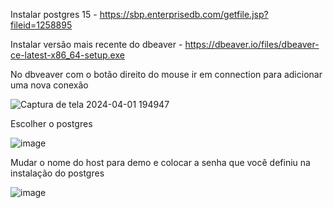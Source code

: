 Instalar postgres 15 - https://sbp.enterprisedb.com/getfile.jsp?fileid=1258895

Instalar versão mais recente do dbeaver - https://dbeaver.io/files/dbeaver-ce-latest-x86_64-setup.exe

No dbveaver com o botão direito do mouse ir em connection para adicionar uma nova conexão  

![Captura de tela 2024-04-01 194947](https://github.com/HenriqueHagio/freela/assets/101066434/ffb336a1-bb46-4cd2-9723-5d3817c290e9)

Escolher o postgres

![image](https://github.com/HenriqueHagio/freela/assets/101066434/92e4869b-197d-41b7-a0ee-e8439cc76fa2)

Mudar o nome do host para demo e colocar a senha que você definiu na instalação do postgres

![image](https://github.com/HenriqueHagio/freela/assets/101066434/2b0d1c02-12ac-49fa-a9b2-d8295037c8d1)
